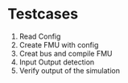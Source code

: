 # Testcases

1. Read Config
2. Create FMU with config
3. Creat bus and compile FMU
4. Input Output detection
5. Verify output of the simulation